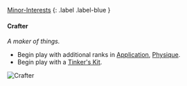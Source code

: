[Minor-Interests](Game/Worlds/Embarking/Minor-Interests)
{: .label .label-blue }

#### Crafter
*A maker of things.*
* Begin play with additional ranks in [Application](Game/Core/Intelligence#Application), [Physique](Game/Core/Strength#Physique).
* Begin play with a [Tinker's Kit](Game/Example-Gear#Tinker's%20Kit).

![Crafter](Game/Blocks/Crafter)